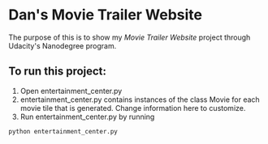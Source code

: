 # Dan's Movie Trailer Website

The purpose of this is to show my *Movie Trailer Website* project through Udacity's Nanodegree program.

## To run this project:
1. Open entertainment_center.py
2. entertainment_center.py contains instances of the class Movie for each movie
   tile that is generated. Change information here to customize.
3. Run entertainment_center.py by running

```
python entertainment_center.py
```
